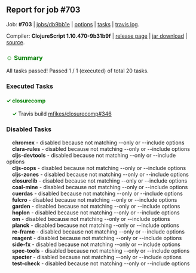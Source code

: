 ## Report for job #703

Job: **#703** | [jobs/db9bb1e](https://github.com/cljs-oss/canary/commit/db9bb1ea944957e5008f0e6ed3916017ffd70b4a) | [options](options.edn) | [tasks](tasks.edn) | [travis log](https://travis-ci.org/cljs-oss/canary/builds/462306027).

Compiler: **ClojureScript 1.10.470-9b31b9f** | [release page](https://github.com/cljs-oss/canary/releases/tag/r1.10.470-9b31b9f) | [jar download](https://github.com/cljs-oss/canary/releases/download/r1.10.470-9b31b9f/clojurescript-1.10.470-9b31b9f.jar) | [source](https://github.com/mfikes/clojurescript/commit/9b31b9f874061d2773eb7b64ae5fdb9219dcdcb4).

### <b style='color:green'>☺ Summary</b>

All tasks passed! Passed 1 / 1 (executed) of total 20 tasks.

### Executed Tasks

#### <b style='color:green'>&#x2713; closurecomp</b>
&nbsp;&nbsp;&nbsp;&nbsp;<b style='color:green'>&#x2713;</b> Travis build [mfikes/closurecomp#346](https://travis-ci.org/mfikes/closurecomp/builds/462307634)<br>

### Disabled Tasks

&nbsp;&nbsp;&nbsp;&nbsp;**chromex** - disabled because not matching --only or --include options<br>
&nbsp;&nbsp;&nbsp;&nbsp;**clara-rules** - disabled because not matching --only or --include options<br>
&nbsp;&nbsp;&nbsp;&nbsp;**cljs-devtools** - disabled because not matching --only or --include options<br>
&nbsp;&nbsp;&nbsp;&nbsp;**cljs-oops** - disabled because not matching --only or --include options<br>
&nbsp;&nbsp;&nbsp;&nbsp;**cljs-zones** - disabled because not matching --only or --include options<br>
&nbsp;&nbsp;&nbsp;&nbsp;**closurelib** - disabled because not matching --only or --include options<br>
&nbsp;&nbsp;&nbsp;&nbsp;**coal-mine** - disabled because not matching --only or --include options<br>
&nbsp;&nbsp;&nbsp;&nbsp;**cuerdas** - disabled because not matching --only or --include options<br>
&nbsp;&nbsp;&nbsp;&nbsp;**fulcro** - disabled because not matching --only or --include options<br>
&nbsp;&nbsp;&nbsp;&nbsp;**garden** - disabled because not matching --only or --include options<br>
&nbsp;&nbsp;&nbsp;&nbsp;**hoplon** - disabled because not matching --only or --include options<br>
&nbsp;&nbsp;&nbsp;&nbsp;**om** - disabled because not matching --only or --include options<br>
&nbsp;&nbsp;&nbsp;&nbsp;**planck** - disabled because not matching --only or --include options<br>
&nbsp;&nbsp;&nbsp;&nbsp;**re-frame** - disabled because not matching --only or --include options<br>
&nbsp;&nbsp;&nbsp;&nbsp;**reagent** - disabled because not matching --only or --include options<br>
&nbsp;&nbsp;&nbsp;&nbsp;**side-fx** - disabled because not matching --only or --include options<br>
&nbsp;&nbsp;&nbsp;&nbsp;**spec-tools** - disabled because not matching --only or --include options<br>
&nbsp;&nbsp;&nbsp;&nbsp;**specter** - disabled because not matching --only or --include options<br>
&nbsp;&nbsp;&nbsp;&nbsp;**test-check** - disabled because not matching --only or --include options<br>